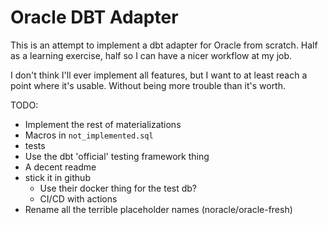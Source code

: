 # Oracle DBT Adapter

This is an attempt to implement a dbt adapter for Oracle from
scratch. Half as a learning exercise, half so I can have 
a nicer workflow at my job.

I don't think I'll ever implement all features,
but I want to at least reach a point where it's usable.
Without being more trouble than it's worth.

TODO:
- Implement the rest of materializations
- Macros in `not_implemented.sql`
- tests
- Use the dbt 'official' testing framework thing
- A decent readme
- stick it in github
    - Use their docker thing for the test db?
    - CI/CD with actions
- Rename all the terrible placeholder names (noracle/oracle-fresh)
